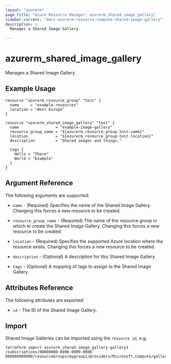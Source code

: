 ```yaml
---
layout: "azurerm"
page_title: "Azure Resource Manager: azurerm_shared_image_gallery"
sidebar_current: "docs-azurerm-resource-compute-shared-image-gallery"
description: |-
  Manages a Shared Image Gallery.

---
```


# azurerm_shared_image_gallery

Manages a Shared Image Gallery.

## Example Usage

```hcl
resource "azurerm_resource_group" "test" {
  name     = "example-resources"
  location = "West Europe"
}

resource "azurerm_shared_image_gallery" "test" {
  name                = "example-image-gallery"
  resource_group_name = "${azurerm_resource_group.test.name}"
  location            = "${azurerm_resource_group.test.location}"
  description         = "Shared images and things."

  tags {
    Hello = "There"
    World = "Example"
  }
}
```

## Argument Reference

The following arguments are supported:

* `name` - (Required) Specifies the name of the Shared Image Gallery. Changing this forces a new resource to be created.

* `resource_group_name` - (Required) The name of the resource group in which to create the Shared Image Gallery. Changing this forces a new resource to be created.

* `location` - (Required) Specifies the supported Azure location where the resource exists. Changing this forces a new resource to be created.

* `description` - (Optional) A description for this Shared Image Gallery.

* `tags` - (Optional) A mapping of tags to assign to the Shared Image Gallery.

## Attributes Reference

The following attributes are exported:

* `id` - The ID of the Shared Image Gallery.

## Import

Shared Image Galleries can be imported using the `resource id`, e.g.

```shell
terraform import azurerm_shared_image_gallery.gallery1 /subscriptions/00000000-0000-0000-0000-000000000000/resourceGroups/mygroup1/providers/Microsoft.Compute/galleries/gallery1
```
